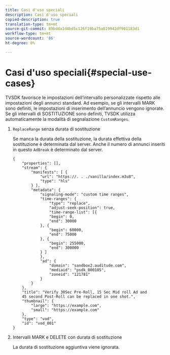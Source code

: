 ```yaml
---
title: Casi d'uso speciali
description: Casi d'uso speciali
copied-description: true
translation-type: tm+mt
source-git-commit: 89bdda1d4bd5c126f19ba75a819942df901183d1
workflow-type: tm+mt
source-wordcount: '86'
ht-degree: 0%

---
```



# Casi d&#39;uso speciali{#special-use-cases}

TVSDK favorisce le impostazioni dell’intervallo personalizzate rispetto alle impostazioni degli annunci standard. Ad esempio, se gli intervalli MARK sono definiti, le impostazioni di inserimento dell’annuncio vengono ignorate. Se gli intervalli di SOSTITUZIONE sono definiti, TVSDK utilizza automaticamente la modalità di segnalazione `CustomRanges`.

1. `ReplaceRange` senza durata di sostituzione

   Se manca la durata della sostituzione, la durata effettiva della sostituzione è determinata dal server. Anche il numero di annunci inseriti in questo `AdBreak` è determinato dal server.

   ```
   {
       "properties": [],
       "stream": {
           "manifests": [ {
               "url": "https://. . ./vanilla/index.m3u8",
               "type": "hls"
           } ],
           "metadata": {
               "signaling-mode": "custom time ranges",
               "time-ranges": {
                   "type": "replace",
                   "adjust-seek-position": true,
                   "time-range-list": [{
                   "begin": 0,
                   "end": 30000
               }, {
                   "begin": 60000,
                   "end": 75000
               }, {
                   "begin": 255000,
                   "end": 300000
               } ]
               },
               "ad": {             
                   "domain": "sandbox2.auditude.com",
                   "mediaid": "psdk_000105",
                   "zoneid": "121781"
               }     
           }
       },
       "title": "Verify 30Sec Pre-Roll, 15 Sec Mid roll Ad and 
       45 second Post-Roll can be replaced in one shot.",
       "thumbnail": {
           "large": "https://example.com",
           "small": "https://example.com"
       },
       "type": "vod",
       "id": "vod_001"
   }
   ```

1. Intervalli MARK e DELETE con durata di sostituzione

   La durata di sostituzione aggiuntiva viene ignorata.
